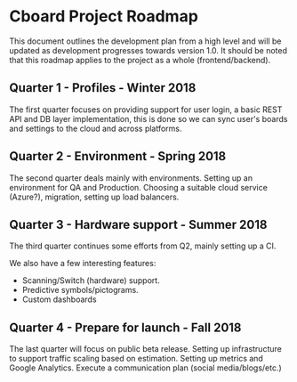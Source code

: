 # Cboard Project Roadmap

This document outlines the development plan from a high level and will be updated as development progresses towards version 1.0. It should be noted that this roadmap applies to the project as a whole (frontend/backend).

## Quarter 1 - Profiles - Winter 2018
The first quarter focuses on providing support for user login, a basic REST API and DB layer implementation, this is done so we can sync user's boards and settings to the cloud and across platforms.

## Quarter 2 - Environment - Spring 2018
The second quarter deals mainly with environments. Setting up an environment for QA and Production. Choosing a suitable cloud service (Azure?), migration, setting up load balancers.

## Quarter 3 - Hardware support - Summer 2018
The third quarter continues some efforts from Q2, mainly setting up a CI.

We also have a few interesting features:
- Scanning/Switch (hardware) support.
- Predictive symbols/pictograms.
- Custom dashboards

## Quarter 4 - Prepare for launch - Fall 2018
The last quarter will focus on public beta release.
Setting up infrastructure to support traffic scaling based on estimation. Setting up metrics and Google Analytics.
Execute a communication plan (social media/blogs/etc.)
